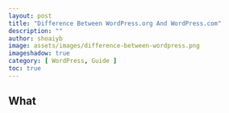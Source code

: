 ```yaml
---
layout: post
title: "Difference Between WordPress.org And WordPress.com"
description: ""
author: shoaiyb
image: assets/images/difference-between-wordpress.png
imageshadow: true
category: [ WordPress, Guide ]
toc: true
---
```





## What
